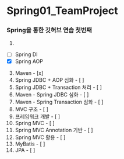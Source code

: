 # Spring01_TeamProject
### Spring을 통한 깃허브 연습 첫번째

1)  
- [ ] Spring DI   
- [x] Spring AOP

3) Maven         - [x] 
4) Spring JDBC + AOP 심화    - [ ] 
5) Spring JDBC + Transaction 처리  - [ ] 
6) Maven - Spring JDBC 심화    - [ ] 
7) Maven - Spring Transaction 심화 - [ ] 
8) MVC 구조  - [ ] 
9) 프레임워크 개발  - [ ] 
10) Spring MVC   - [ ] 
11) Spring MVC Annotation 기반 - [ ] 
12) Spring MVC 활용  - [ ] 
13) MyBatis  - [ ] 
14) JPA  - [ ] 
